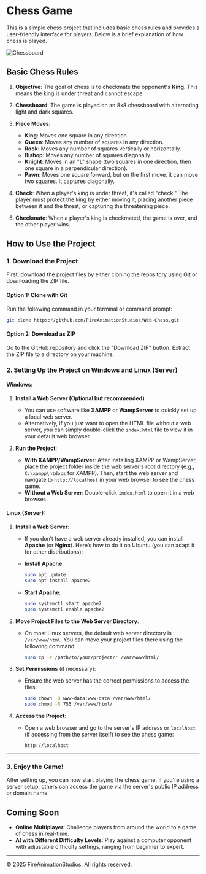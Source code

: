 # Chess Game

This is a simple chess project that includes basic chess rules and provides a user-friendly interface for players. Below is a brief explanation of how chess is played.

![Chessboard](https://i.postimg.cc/jj6bvTw9/chess.png)

## Basic Chess Rules

1. **Objective**: The goal of chess is to checkmate the opponent's **King**. This means the king is under threat and cannot escape.
   
2. **Chessboard**: The game is played on an 8x8 chessboard with alternating light and dark squares.

3. **Piece Moves**:
   - **King**: Moves one square in any direction.
   - **Queen**: Moves any number of squares in any direction.
   - **Rook**: Moves any number of squares vertically or horizontally.
   - **Bishop**: Moves any number of squares diagonally.
   - **Knight**: Moves in an "L" shape (two squares in one direction, then one square in a perpendicular direction).
   - **Pawn**: Moves one square forward, but on the first move, it can move two squares. It captures diagonally.

4. **Check**: When a player's king is under threat, it's called "check." The player must protect the king by either moving it, placing another piece between it and the threat, or capturing the threatening piece.

5. **Checkmate**: When a player's king is checkmated, the game is over, and the other player wins.

## How to Use the Project

### 1. Download the Project
First, download the project files by either cloning the repository using Git or downloading the ZIP file.

#### Option 1: Clone with Git
Run the following command in your terminal or command prompt:

```bash
git clone https://github.com/FireAnimationStudios/Web-Chess.git
```

#### Option 2: Download as ZIP
Go to the GitHub repository and click the "Download ZIP" button. Extract the ZIP file to a directory on your machine.

### 2. Setting Up the Project on Windows and Linux (Server)

#### Windows:

1. **Install a Web Server (Optional but recommended)**:
   - You can use software like **XAMPP** or **WampServer** to quickly set up a local web server.
   - Alternatively, if you just want to open the HTML file without a web server, you can simply double-click the `index.html` file to view it in your default web browser.

2. **Run the Project**:
   - **With XAMPP/WampServer**: After installing XAMPP or WampServer, place the project folder inside the web server's root directory (e.g., `C:\xampp\htdocs` for XAMPP). Then, start the web server and navigate to `http://localhost` in your web browser to see the chess game.
   - **Without a Web Server**: Double-click `index.html` to open it in a web browser.

#### Linux (Server):

1. **Install a Web Server**:
   - If you don’t have a web server already installed, you can install **Apache** (or **Nginx**). Here’s how to do it on Ubuntu (you can adapt it for other distributions):

   - **Install Apache**:
     ```bash
     sudo apt update
     sudo apt install apache2
     ```

   - **Start Apache**:
     ```bash
     sudo systemctl start apache2
     sudo systemctl enable apache2
     ```

2. **Move Project Files to the Web Server Directory**:
   - On most Linux servers, the default web server directory is `/var/www/html`. You can move your project files there using the following command:
     ```bash
     sudo cp -r /path/to/your/project/* /var/www/html/
     ```

3. **Set Permissions** (if necessary):
   - Ensure the web server has the correct permissions to access the files:
     ```bash
     sudo chown -R www-data:www-data /var/www/html/
     sudo chmod -R 755 /var/www/html/
     ```

4. **Access the Project**:
   - Open a web browser and go to the server's IP address or `localhost` (if accessing from the server itself) to see the chess game:
     ```
     http://localhost
     ```

---

### 3. Enjoy the Game!
After setting up, you can now start playing the chess game. If you're using a server setup, others can access the game via the server's public IP address or domain name.

## Coming Soon

- **Online Multiplayer**: Challenge players from around the world to a game of chess in real-time.
- **AI with Different Difficulty Levels**: Play against a computer opponent with adjustable difficulty settings, ranging from beginner to expert.

---

© 2025 FireAnimationStudios. All rights reserved.
